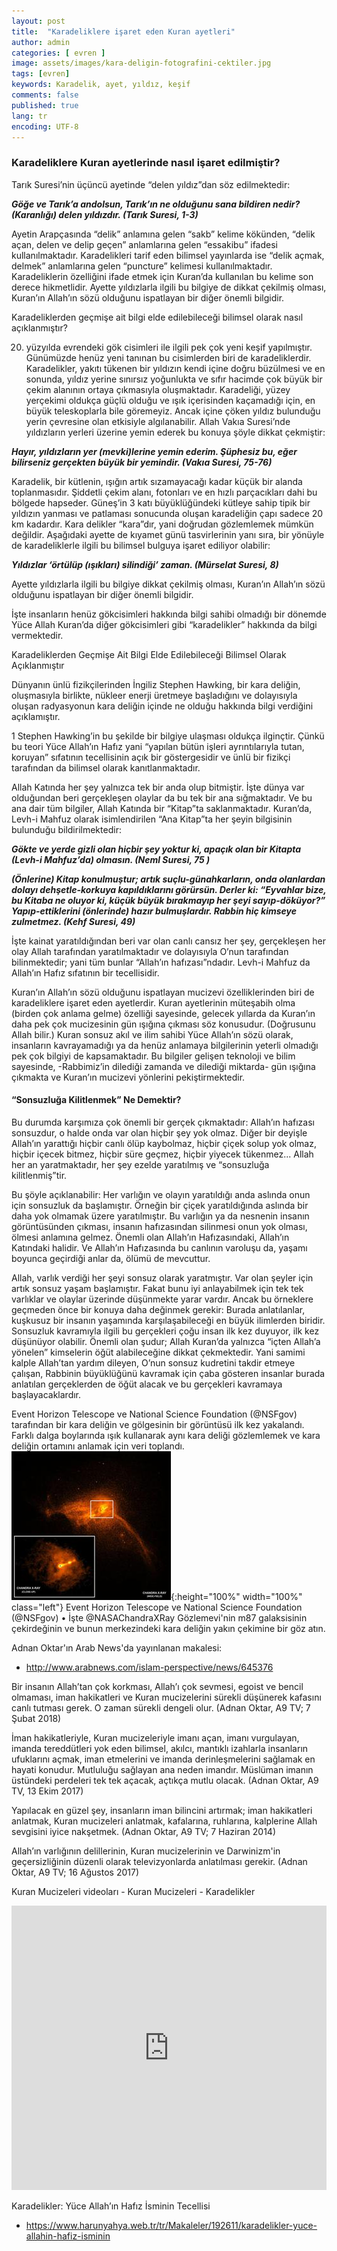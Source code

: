 ```yaml
---
layout: post
title:  "Karadeliklere işaret eden Kuran ayetleri"
author: admin
categories: [ evren ]
image: assets/images/kara-deligin-fotografini-cektiler.jpg
tags: [evren]
keywords: Karadelik, ayet, yıldız, keşif
comments: false
published: true
lang: tr
encoding: UTF-8
---
```


### Karadeliklere Kuran ayetlerinde nasıl işaret edilmiştir?

Tarık Suresi’nin üçüncü ayetinde “delen yıldız”dan söz edilmektedir:

***Göğe ve Tarık’a andolsun, Tarık’ın ne olduğunu sana bildiren nedir? (Karanlığı) delen yıldızdır. (Tarık Suresi, 1-3)***

Ayetin Arapçasında “delik” anlamına gelen “sakb” kelime kökünden, “delik açan, delen ve delip geçen” anlamlarına gelen “essakibu” ifadesi kullanılmaktadır. Karadelikleri tarif eden bilimsel yayınlarda ise “delik açmak, delmek” anlamlarına gelen “puncture” kelimesi kullanılmaktadır. Karadeliklerin özelliğini ifade etmek için Kuran’da kullanılan bu kelime son derece hikmetlidir. Ayette yıldızlarla ilgili bu bilgiye de dikkat çekilmiş olması, Kuran’ın Allah’ın sözü olduğunu ispatlayan bir diğer önemli bilgidir.

Karadeliklerden geçmişe ait bilgi elde edilebileceği bilimsel olarak nasıl açıklanmıştır?

20. yüzyılda evrendeki gök cisimleri ile ilgili pek çok yeni keşif yapılmıştır. Günümüzde henüz yeni tanınan bu cisimlerden biri de karadeliklerdir. Karadelikler, yakıtı tükenen bir yıldızın kendi içine doğru büzülmesi ve en sonunda, yıldız yerine sınırsız yoğunlukta ve sıfır hacimde çok büyük bir çekim alanının ortaya çıkmasıyla oluşmaktadır. Karadeliği, yüzey yerçekimi oldukça güçlü olduğu ve ışık içerisinden kaçamadığı için, en büyük teleskoplarla bile göremeyiz. Ancak içine çöken yıldız bulunduğu yerin çevresine olan etkisiyle algılanabilir. Allah Vakıa Suresi’nde yıldızların yerleri üzerine yemin ederek bu konuya şöyle dikkat çekmiştir:

***Hayır, yıldızların yer (mevki)lerine yemin ederim. Şüphesiz bu, eğer bilirseniz gerçekten büyük bir yemindir. (Vakıa Suresi, 75-76)***

Karadelik, bir kütlenin, ışığın artık sızamayacağı kadar küçük bir alanda toplanmasıdır. Şiddetli çekim alanı, fotonları ve en hızlı parçacıkları dahi bu bölgede hapseder. Güneş’in 3 katı büyüklüğündeki kütleye sahip tipik bir yıldızın yanması ve patlaması sonucunda oluşan karadeliğin çapı sadece 20 km kadardır. Kara delikler “kara”dır, yani doğrudan gözlemlemek mümkün değildir. Aşağıdaki ayette de kıyamet günü tasvirlerinin yanı sıra, bir yönüyle de karadeliklerle ilgili bu bilimsel bulguya işaret ediliyor olabilir:

***Yıldızlar ‘örtülüp (ışıkları) silindiği’ zaman. (Mürselat Suresi, 8)***

Ayette yıldızlarla ilgili bu bilgiye dikkat çekilmiş olması, Kuran’ın Allah’ın sözü olduğunu ispatlayan bir diğer önemli bilgidir.

İşte insanların henüz gökcisimleri hakkında bilgi sahibi olmadığı bir dönemde Yüce Allah Kuran’da diğer gökcisimleri gibi “karadelikler” hakkında da bilgi vermektedir.

Karadeliklerden Geçmişe Ait Bilgi Elde Edilebileceği Bilimsel Olarak Açıklanmıştır

Dünyanın ünlü fizikçilerinden İngiliz Stephen Hawking, bir kara deliğin, oluşmasıyla birlikte, nükleer enerji üretmeye başladığını ve dolayısıyla oluşan radyasyonun kara deliğin içinde ne olduğu hakkında bilgi verdiğini açıklamıştır.

1 Stephen Hawking’in bu şekilde bir bilgiye ulaşması oldukça ilginçtir. Çünkü bu teori Yüce Allah’ın Hafız yani “yapılan bütün işleri ayrıntılarıyla tutan, koruyan” sıfatının tecellisinin açık bir göstergesidir ve ünlü bir fizikçi tarafından da bilimsel olarak kanıtlanmaktadır.

Allah Katında her şey yalnızca tek bir anda olup bitmiştir. İşte dünya var olduğundan beri gerçekleşen olaylar da bu tek bir ana sığmaktadır. Ve bu ana dair tüm bilgiler, Allah Katında bir “Kitap”ta saklanmaktadır. Kuran’da, Levh-i Mahfuz olarak isimlendirilen “Ana Kitap”ta her şeyin bilgisinin bulunduğu bildirilmektedir:

***Gökte ve yerde gizli olan hiçbir şey yoktur ki, apaçık olan bir Kitapta (Levh-i Mahfuz’da) olmasın. (Neml Suresi, 75 )***

***(Önlerine) Kitap konulmuştur; artık suçlu-günahkarların, onda olanlardan dolayı dehşetle-korkuya kapıldıklarını görürsün. Derler ki: “Eyvahlar bize, bu Kitaba ne oluyor ki, küçük büyük bırakmayıp her şeyi sayıp-döküyor?” Yapıp-ettiklerini (önlerinde) hazır bulmuşlardır. Rabbin hiç kimseye zulmetmez. (Kehf Suresi, 49)***

İşte kainat yaratıldığından beri var olan canlı cansız her şey, gerçekleşen her olay Allah tarafından yaratılmaktadır ve dolayısıyla O’nun tarafından bilinmektedir; yani tüm bunlar “Allah’ın hafızası”ndadır. Levh-i Mahfuz da Allah’ın Hafız sıfatının bir tecellisidir.

Kuran’ın Allah’ın sözü olduğunu ispatlayan mucizevi özelliklerinden biri de karadeliklere işaret eden ayetlerdir. Kuran ayetlerinin müteşabih olma (birden çok anlama gelme) özelliği sayesinde, gelecek yıllarda da Kuran’ın daha pek çok mucizesinin gün ışığına çıkması söz konusudur. (Doğrusunu Allah bilir.) Kuran sonsuz akıl ve ilim sahibi Yüce Allah’ın sözü olarak, insanların kavrayamadığı ya da henüz anlamaya bilgilerinin yeterli olmadığı pek çok bilgiyi de kapsamaktadır. Bu bilgiler gelişen teknoloji ve bilim sayesinde, -Rabbimiz’in dilediği zamanda ve dilediği miktarda- gün ışığına çıkmakta ve Kuran’ın mucizevi yönlerini pekiştirmektedir.

#### “Sonsuzluğa Kilitlenmek” Ne Demektir?

Bu durumda karşımıza çok önemli bir gerçek çıkmaktadır: Allah’ın hafızası sonsuzdur, o halde onda var olan hiçbir şey yok olmaz. Diğer bir deyişle Allah’ın yarattığı hiçbir canlı ölüp kaybolmaz, hiçbir çiçek solup yok olmaz, hiçbir içecek bitmez, hiçbir süre geçmez, hiçbir yiyecek tükenmez... Allah her an yaratmaktadır, her şey ezelde yaratılmış ve “sonsuzluğa kilitlenmiş”tir.

Bu şöyle açıklanabilir: Her varlığın ve olayın yaratıldığı anda aslında onun için sonsuzluk da başlamıştır. Örneğin bir çiçek yaratıldığında aslında bir daha yok olmamak üzere yaratılmıştır. Bu varlığın ya da nesnenin insanın görüntüsünden çıkması, insanın hafızasından silinmesi onun yok olması, ölmesi anlamına gelmez. Önemli olan Allah’ın Hafızasındaki, Allah’ın Katındaki halidir. Ve Allah’ın Hafızasında bu canlının varoluşu da, yaşamı boyunca geçirdiği anlar da, ölümü de mevcuttur.

Allah, varlık verdiği her şeyi sonsuz olarak yaratmıştır. Var olan şeyler için artık sonsuz yaşam başlamıştır. Fakat bunu iyi anlayabilmek için tek tek varlıklar ve olaylar üzerinde düşünmekte yarar vardır. Ancak bu örneklere geçmeden önce bir konuya daha değinmek gerekir: Burada anlatılanlar, kuşkusuz bir insanın yaşamında karşılaşabileceği en büyük ilimlerden biridir. Sonsuzluk kavramıyla ilgili bu gerçekleri çoğu insan ilk kez duyuyor, ilk kez düşünüyor olabilir. Önemli olan şudur; Allah Kuran’da yalnızca “içten Allah’a yönelen” kimselerin öğüt alabileceğine dikkat çekmektedir. Yani samimi kalple Allah’tan yardım dileyen, O’nun sonsuz kudretini takdir etmeye çalışan, Rabbinin büyüklüğünü kavramak için çaba gösteren insanlar burada anlatılan gerçeklerden de öğüt alacak ve bu gerçekleri kavramaya başlayacaklardır.

Event Horizon Telescope ve National Science Foundation (@NSFgov) tarafından bir kara deliğin ve gölgesinin bir görüntüsü ilk kez yakalandı. Farklı dalga boylarında ışık kullanarak aynı kara deliği gözlemlemek ve kara deliğin ortamını anlamak için veri toplandı.
![Dua](/assets/images/kara_delik.jpg "Hafıza Kuran Okuttuk"){:height="100%" width="100%" class="left"}
Event Horizon Telescope ve National Science Foundation (@NSFgov)  &bull; İşte @NASAChandraXRay Gözlemevi'nin m87 galaksisinin çekirdeğinin ve bunun merkezindeki kara deliğin yakın çekimine bir göz atın.

Adnan Oktar'ın Arab News'da yayınlanan makalesi:
- http://www.arabnews.com/islam-perspective/news/645376

Bir insanın Allah’tan çok korkması, Allah’ı çok sevmesi, egoist ve bencil olmaması, iman hakikatleri ve Kuran mucizelerini sürekli düşünerek kafasını canlı tutması gerek. O zaman sürekli dengeli olur. (Adnan Oktar, A9 TV; 7 Şubat 2018)

İman hakikatleriyle, Kuran mucizeleriyle imanı açan, imanı vurgulayan, imanda tereddütleri yok eden bilimsel, akılcı, mantıklı izahlarla insanların ufuklarını açmak, iman etmelerini ve imanda derinleşmelerini sağlamak en hayati konudur. Mutluluğu sağlayan ana neden imandır. Müslüman imanın üstündeki perdeleri tek tek açacak, açtıkça mutlu olacak. (Adnan Oktar, A9 TV, 13 Ekim 2017)

Yapılacak en güzel şey, insanların iman bilincini artırmak; iman hakikatleri anlatmak, Kuran mucizeleri anlatmak, kafalarına, ruhlarına, kalplerine Allah sevgisini iyice nakşetmek. (Adnan Oktar, A9 TV; 7 Haziran 2014)

Allah’ın varlığının delillerinin, Kuran mucizelerinin ve Darwinizm'in geçersizliğinin düzenli olarak televizyonlarda anlatılması gerekir. (Adnan Oktar, A9 TV; 16 Ağustos 2017)

Kuran Mucizeleri videoları - Kuran Mucizeleri - Karadelikler

<iframe style="width:100%;" height="455" src="https://www.youtube.com/embed/m1wNxXxtGVg" frameborder="0" allowfullscreen></iframe>

Karadelikler: Yüce Allah’ın Hafız İsminin Tecellisi
- https://www.harunyahya.web.tr/tr/Makaleler/192611/karadelikler-yuce-allahin-hafiz-isminin
